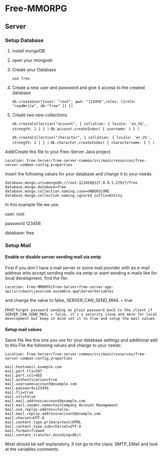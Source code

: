 # Free-MMORPG

## Server
### Setup Database

1. install mongoDB
2. open your mongosh
3. Create your Database

    ```use free```

4. Create a new user and password and give it access to the created database 
     
    ```db.createUser({user: "root", pwd: "123456",roles: [{role: "readWrite", db:"free" }] })```
 
5. Create two new collections: 

    ```db.createCollection("account", { collation: { locale: 'en_US', strength: 2 } } )```
    ```db.account.createIndex( { username: 1 } ) ```
 
    ```db.createCollection("character", { collation: { locale: 'en_US', strength: 2 } } )```
    ```db.character.createIndex( { charactername: 1 } ) ```


Add/Create this file to your Free-Server Java project:

``Location: Free-Server/free-server-common/src/main/resources/free-server-common-config.properties``

Insert the following values for your database and change it to your needs. 

````
database.mongo.uri=mongodb://root:123456@127.0.0.1:27017/free
database.mongo.database=free
database.mongo.collection.naming.case=UNDERSCORE
database.mongo.collection.naming.ignored_suffix=Entity
````
In this example file we use:

user: root

password 123456

database: free

### Setup Mail
#### Enable or disable server sending mail via smtp
First if you don`t have a mail server or some mail provider with an e-mail address who accept sending mails via smtp or want sending e-mails like for local development, find the file: 

``Location: Free-MMORPG\Free-Server\free-server-app-api\src\main\java\com.assambra.app\ServerVariables``

and change the value to false, SERVER_CAN_SEND_MAIL = true

Hint! ``Forgot password sending an plain password back to the client if SERVER_CAN_SEND_MAIL = false, it`s a security issue and more for local development but keep in mind set it to true and setup the mail values ``

#### Setup mail values
Same file like this one you use for your database settings and additional add to this File the following values and change to your needs:

``Location: Free-Server/free-server-common/src/main/resources/free-server-common-config.properties``

````
mail.host=mail.example.com
mail.port.tls=587
mail.port.ssl=465
mail.authentication=true
mail.username=account@example.com
mail.password=123456
mail.tls=true
mail.ssl=false
mail.mail.address=account@example.com
mail.mail.sender.name=YourCompany Account Management
mail.use.replay.address=false;
mail.mail.replay.address=account@example.com
mail.charset=UTF-8
mail.content.type.primary=text/HTML
mail.content.type.sub=charset=UTF-8
mail.format=flowed
mail.content.transfer.encoding=8bit
````
Most should be self explanatory, if not go to the class: SMTP_EMail and look at the variables comments.

